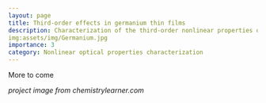 ```yaml
---
layout: page
title: Third-order effects in germanium thin films 
description: Characterization of the third-order nonlinear properties of amorphous germanium thin films
img:assets/img/Germanium.jpg
importance: 3
category: Nonlinear optical properties characterization
---
```

More to come 

*project image from chemistrylearner.com*
